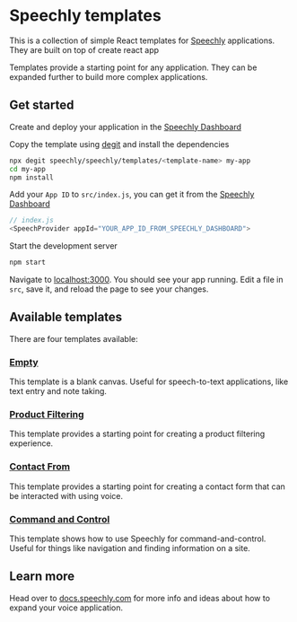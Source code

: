 # Speechly templates

This is a collection of simple React templates for [Speechly](https://www.speechly.com/) applications. They are built on top of create react app

Templates provide a starting point for any application. They can be expanded further to build more complex applications.

## Get started

Create and deploy your application in the [Speechly Dashboard](https://api.speechly.com/dashboard/)

Copy the template using [degit](https://github.com/Rich-Harris/degit) and install the dependencies

```bash
npx degit speechly/speechly/templates/<template-name> my-app
cd my-app
npm install
```

Add your `App ID` to `src/index.js`, you can get it from the [Speechly Dashboard](https://api.speechly.com/dashboard/)

```js
// index.js
<SpeechProvider appId="YOUR_APP_ID_FROM_SPEECHLY_DASHBOARD">
```

Start the development server

```bash
npm start
```

Navigate to [localhost:3000](http://localhost:3000). You should see your app running. Edit a file in `src`, save it, and reload the page to see your changes.

## Available templates

There are four templates available:

### [Empty](empty/)

This template is a blank canvas. Useful for speech-to-text applications, like text entry and note taking.

### [Product Filtering](product-filtering/)

This template provides a starting point for creating a product filtering experience.

### [Contact From](contact-form/)

This template provides a starting point for creating a contact form that can be interacted with using voice.

### [Command and Control](command-control/)

This template shows how to use Speechly for command-and-control. Useful for things like navigation and finding information on a site.

## Learn more

Head over to [docs.speechly.com](https://docs.speechly.com/) for more info and ideas about how to expand your voice application.
